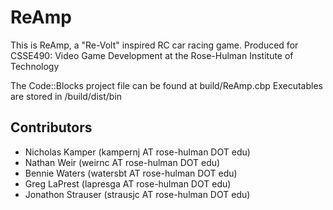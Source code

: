 ReAmp
=====
This is ReAmp, a "Re-Volt" inspired RC car racing game.
Produced for CSSE490: Video Game Development at the Rose-Hulman Institute of Technology

The Code::Blocks project file can be found at build/ReAmp.cbp
Executables are stored in /build/dist/bin

Contributors
------------
* Nicholas Kamper (kampernj AT rose-hulman DOT edu)
* Nathan Weir     (weirnc AT rose-hulman DOT edu)
* Bennie Waters   (watersbt AT rose-hulman DOT edu)
* Greg LaPrest    (lapresga AT rose-hulman DOT edu)
* Jonathon Strauser (strausjc AT rose-hulman DOT edu)